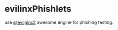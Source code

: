 # evilinxPhishlets
use [@evilginx2](https://github.com/kgretzky/evilginx2) awesome engine for phishing testing. 
